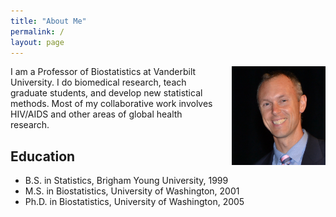 ```yaml
---
title: "About Me"
permalink: /
layout: page
---
```


<img src="assets/ASA-fellow-photo-closeup.jpg" width = "150px" style = "float:right; padding-left:20px">
I am a Professor of Biostatistics at Vanderbilt University. I do biomedical research, teach graduate students, and develop new statistical methods. Most of my collaborative work involves HIV/AIDS and other areas of global health research.


## Education
- B.S. in Statistics, Brigham Young University, 1999
- M.S. in Biostatistics, University of Washington, 2001
- Ph.D. in Biostatistics, University of Washington, 2005
